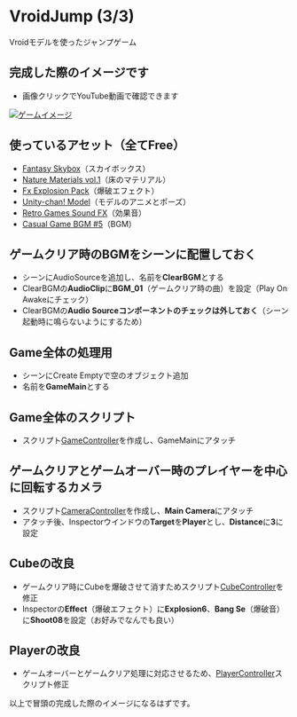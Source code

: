 # VroidJump (3/3)
Vroidモデルを使ったジャンプゲーム

## 完成した際のイメージです
- 画像クリックでYouTube動画で確認できます

[![ゲームイメージ](https://img.youtube.com/vi/KiAOWw25O24/0.jpg)](https://www.youtube.com/watch?v=KiAOWw25O24)

## 使っているアセット（全てFree）
- [Fantasy Skybox](https://assetstore.unity.com/packages/2d/textures-materials/sky/fantasy-skybox-free-18353?locale=ja-JP)（スカイボックス）
- [Nature Materials vol.1](https://assetstore.unity.com/packages/2d/textures-materials/nature/nature-materials-vol-1-21113)（床のマテリアル）
- [Fx Explosion Pack](https://assetstore.unity.com/packages/vfx/particles/fire-explosions/fx-explosion-pack-30102)（爆破エフェクト）
- [Unity-chan! Model](https://assetstore.unity.com/packages/3d/characters/unity-chan-model-18705)（モデルのアニメとポーズ）
- [Retro Games Sound FX](https://assetstore.unity.com/packages/audio/sound-fx/retro-games-sound-fx-27280)（効果音）
- [Casual Game BGM #5](https://assetstore.unity.com/packages/audio/music/casual-game-bgm-5-135943)（BGM）

## ゲームクリア時のBGMをシーンに配置しておく
- シーンにAudioSourceを追加し、名前を**ClearBGM**とする
- ClearBGMの**AudioClip**に**BGM_01**（ゲームクリア時の曲）を設定（Play On Awakeにチェック）
- ClearBGMの**Audio Sourceコンポーネントのチェックは外しておく**（シーン起動時に鳴らないようにするため）

## Game全体の処理用
- シーンにCreate Emptyで空のオブジェクト追加
- 名前を**GameMain**とする

## Game全体のスクリプト
- スクリプト[GameController](https://github.com/mrgarita/VroidJump/blob/game_controller/GameController.cs)を作成し、GameMainにアタッチ

## ゲームクリアとゲームオーバー時のプレイヤーを中心に回転するカメラ
- スクリプト[CameraController](https://github.com/mrgarita/VroidJump/blob/game_controller/CameraController.cs)を作成し、**Main Camera**にアタッチ
- アタッチ後、Inspectorウインドウの**Target**を**Player**とし、**Distance**に**3**に設定

## Cubeの改良
- ゲームクリア時にCubeを爆破させて消すためスクリプト[CubeController](https://github.com/mrgarita/VroidJump/blob/game_controller/CubeController.cs)を修正
- Inspectorの**Effect**（爆破エフェクト）に**Explosion6**、**Bang Se**（爆破音）に**Shoot08**を設定（お好みでなんでも良い）

## Playerの改良
- ゲームオーバーとゲームクリア処理に対応させるため、[PlayerController](https://github.com/mrgarita/VroidJump/blob/game_controller/PlayerController.cs)スクリプト修正

以上で冒頭の完成した際のイメージになるはずです。
